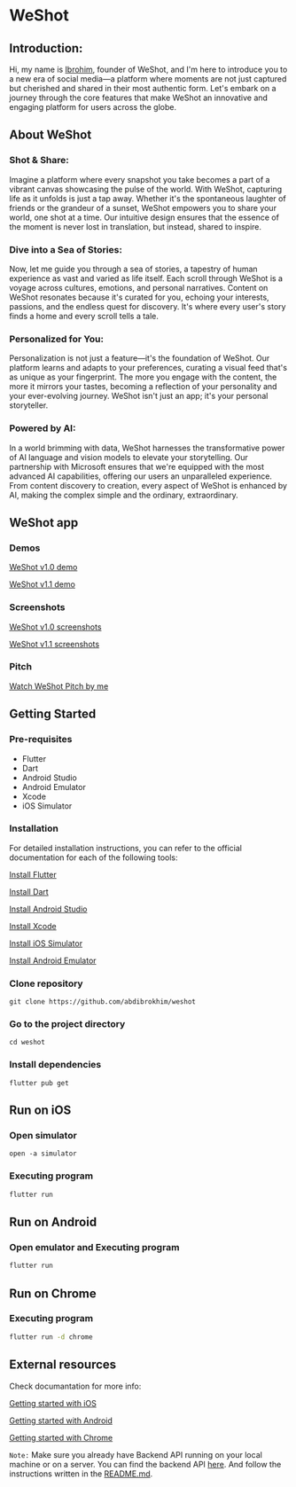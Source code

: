 # WeShot

## Introduction:

Hi, my name is [Ibrohim](https://linkedin.com/in/abdibrokhim), founder of WeShot, and I'm here to introduce you to a new era of social media—a platform where moments are not just captured but cherished and shared in their most authentic form. Let's embark on a journey through the core features that make WeShot an innovative and engaging platform for users across the globe.

## About WeShot

### Shot & Share: 
Imagine a platform where every snapshot you take becomes a part of a vibrant canvas showcasing the pulse of the world. With WeShot, capturing life as it unfolds is just a tap away. Whether it's the spontaneous laughter of friends or the grandeur of a sunset, WeShot empowers you to share your world, one shot at a time. Our intuitive design ensures that the essence of the moment is never lost in translation, but instead, shared to inspire.

### Dive into a Sea of Stories:
Now, let me guide you through a sea of stories, a tapestry of human experience as vast and varied as life itself. Each scroll through WeShot is a voyage across cultures, emotions, and personal narratives. Content on WeShot resonates because it's curated for you, echoing your interests, passions, and the endless quest for discovery. It's where every user's story finds a home and every scroll tells a tale.

### Personalized for You:
Personalization is not just a feature—it's the foundation of WeShot. Our platform learns and adapts to your preferences, curating a visual feed that's as unique as your fingerprint. The more you engage with the content, the more it mirrors your tastes, becoming a reflection of your personality and your ever-evolving journey. WeShot isn't just an app; it's your personal storyteller.

### Powered by AI:
In a world brimming with data, WeShot harnesses the transformative power of AI language and vision models to elevate your storytelling. Our partnership with Microsoft ensures that we're equipped with the most advanced AI capabilities, offering our users an unparalleled experience. From content discovery to creation, every aspect of WeShot is enhanced by AI, making the complex simple and the ordinary, extraordinary.


## WeShot app

### Demos

[WeShot v1.0 demo](https://vimeo.com/909013220?share=copy)

[WeShot v1.1 demo](https://linkedin.com/in/abdibrokhim)

### Screenshots

[WeShot v1.0 screenshots](https://drive.google.com/drive/folders/1P0cDtksRk04TRfRpofKHW6ychCRdeKYr?usp=sharing)

[WeShot v1.1 screenshots](https://drive.google.com/drive/folders/1jA7khPingmqnWtHsBdmqAyXxvBpb6Xoy?usp=sharing)

### Pitch

[Watch WeShot Pitch by me](https://linkedin.com/in/abdibrokhim)

## Getting Started

### Pre-requisites

* Flutter
* Dart
* Android Studio
* Android Emulator
* Xcode
* iOS Simulator

### Installation
For detailed installation instructions, you can refer to the official documentation for each of the following tools:

[Install Flutter](https://flutter.dev/docs/get-started/install)

[Install Dart](https://dart.dev/get-dart)

[Install Android Studio](https://developer.android.com/studio)

[Install Xcode](https://developer.apple.com/xcode/)

[Install iOS Simulator](https://developer.apple.com/xcode/)

[Install Android Emulator](https://developer.android.com/studio)



### Clone repository
```
git clone https://github.com/abdibrokhim/weshot
```

### Go to the project directory
```
cd weshot
```

### Install dependencies
```
flutter pub get
```

## Run on iOS

### Open simulator
```
open -a simulator
```

### Executing program
```bash
flutter run
```

## Run on Android

### Open emulator and Executing program
```bash
flutter run
```



## Run on Chrome

### Executing program
```bash
flutter run -d chrome
```


## External resources

Check documantation for more info: 

[Getting started with iOS](https://flutter.dev/docs/get-started/install/macos#deploy-to-ios-devices)

[Getting started with Android](https://docs.flutter.dev/get-started/install/macos/mobile-android)

[Getting started with Chrome](https://flutter.dev/docs/get-started/web)


`Note:` Make sure you already have Backend API running on your local machine or on a server. You can find the backend API [here](https://github.com/abdibrokhim/Social-Media-App-Backend). And follow the instructions written in the [README.md](https://github.com/abdibrokhim/Social-Media-App-Backend/blob/main/README.md).